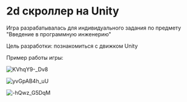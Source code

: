 <h1 align="left">2d скроллер на Unity</h1>

Игра разрабатывалась для индивидуального задания по предмету "Введение в программную инженерию"

Цель разработки: познакомиться с движком Unity

Пример работы игры:

![KVhqY9-_Dv8](https://user-images.githubusercontent.com/80622273/174499261-eee65cb6-1012-4259-9b92-6899f6949dfc.jpg)

![yvGpAB4h_uU](https://user-images.githubusercontent.com/80622273/174499264-f2ca1937-d36c-43bb-9ea2-5ae296f3ad3d.jpg)

![-hQwz_G5DqM](https://user-images.githubusercontent.com/80622273/174499267-27a7ec01-5732-4e8e-8c6b-78caae6c1b90.jpg)

